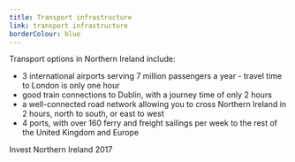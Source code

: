 ```yaml
---
title: Transport infrastructure
link: transport infrastructure
borderColour: blue
---
```

Transport options in Northern Ireland include: 


- 3 international airports serving 7 million passengers a year - travel time to London is only one hour 
- good train connections to Dublin, with a journey time of only 2 hours
- a well-connected road network allowing you to cross Northern Ireland in 2 hours, north to south, or east to west
- 4 ports, with over 160 ferry and freight sailings per week to the rest of the United Kingdom and Europe
<div class="region--small-text"><p>Invest Northern Ireland 2017</p></div>